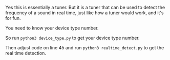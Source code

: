 Yes this is essentially a tuner. But it is a tuner that can be used to detect the frequency of a sound in real time, just like how a tuner would work, and it's for fun.

You need to know your device type number.

So run `python3 device_type.py` to get your device type number.

Then adjust code on line 45 and run `python3 realtime_detect.py` to get the real time detection.
